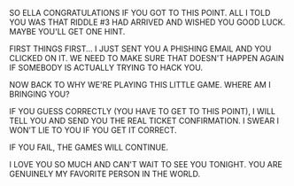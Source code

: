 SO ELLA
CONGRATULATIONS IF YOU GOT TO THIS POINT. ALL I TOLD YOU WAS THAT RIDDLE #3 HAD ARRIVED AND WISHED YOU GOOD LUCK. MAYBE YOU'LL GET ONE HINT. 

FIRST THINGS FIRST... I JUST SENT YOU A PHISHING EMAIL AND YOU CLICKED ON IT. WE NEED TO MAKE SURE THAT DOESN'T HAPPEN AGAIN IF SOMEBODY IS ACTUALLY TRYING TO HACK YOU.

NOW BACK TO WHY WE'RE PLAYING THIS LITTLE GAME. WHERE AM I BRINGING YOU?

IF YOU GUESS CORRECTLY (YOU HAVE TO GET TO THIS POINT), I WILL TELL YOU AND SEND YOU THE REAL TICKET CONFIRMATION. I SWEAR I WON'T LIE TO YOU IF YOU GET IT CORRECT. 

IF YOU FAIL, THE GAMES WILL CONTINUE.

I LOVE YOU SO MUCH AND CAN'T WAIT TO SEE YOU TONIGHT. YOU ARE GENUINELY MY FAVORITE PERSON IN THE WORLD.
